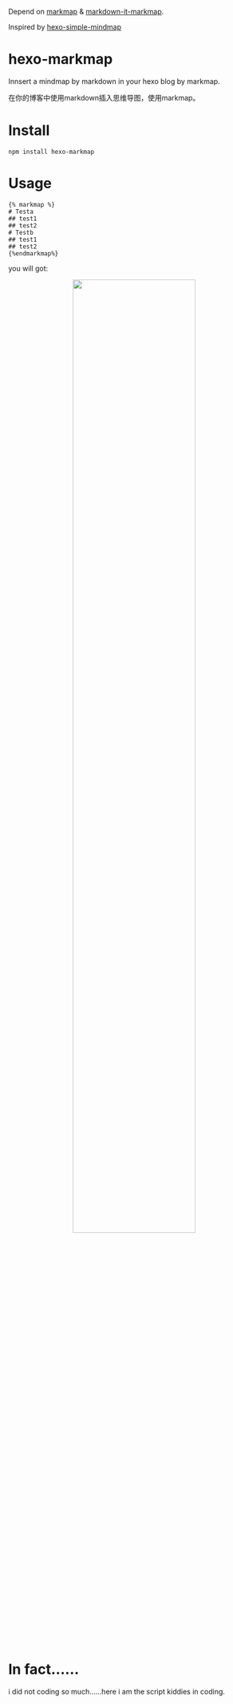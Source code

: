 Depend on [markmap](https://github.com/deiv/markdown-it-markmap/) &  [markdown-it-markmap](https://github.com/deiv/markdown-it-markmap/).

Inspired by [hexo-simple-mindmap](https://github.com/HunterXuan/hexo-simple-mindmap)

# hexo-markmap
Innsert a mindmap by markdown in your hexo blog by markmap.

在你的博客中使用markdown插入思维导图，使用markmap。

# Install
```
npm install hexo-markmap
```

# Usage
```
{% markmap %}
# Testa
## test1
## test2
# Testb
## test1
## test2
{%endmarkmap%}
```
you will got:

<div align=center><img src="https://kd0.net/my/2021/02/bmap1tcx.png" width="70%" height="70%"></div>

# In fact……
i did not coding so much……here i am the script kiddies in coding.
